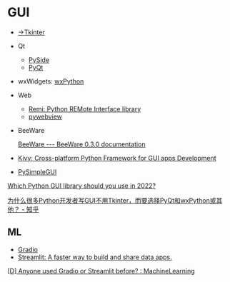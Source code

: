 # GUI
- [→Tkinter](Tkinter/README.md)
- Qt
  - [PySide](https://wiki.qt.io/Qt_for_Python)
  - [PyQt](https://riverbankcomputing.com/software/pyqt/)
- wxWidgets: [wxPython](https://www.wxpython.org/)
- Web
  - [Remi: Python REMote Interface library](https://github.com/rawpython/remi)
  - [pywebview](https://pywebview.flowrl.com/)
- BeeWare

  [BeeWare --- BeeWare 0.3.0 documentation](https://docs.beeware.org/en/latest/)

- [Kivy: Cross-platform Python Framework for GUI apps Development](https://kivy.org/)
- [PySimpleGUI](https://www.pysimplegui.org/)

[Which Python GUI library should you use in 2022?](https://www.pythonguis.com/faq/which-python-gui-library/)

[为什么很多Python开发者写GUI不用Tkinter，而要选择PyQt和wxPython或其他？ - 知乎](https://www.zhihu.com/question/32703639)

## ML
- [Gradio](Gradio/README.md)
- [Streamlit: A faster way to build and share data apps.](https://github.com/streamlit/streamlit)

[\[D\] Anyone used Gradio or Streamlit before? : MachineLearning](https://www.reddit.com/r/MachineLearning/comments/q3akjb/d_anyone_used_gradio_or_streamlit_before/)